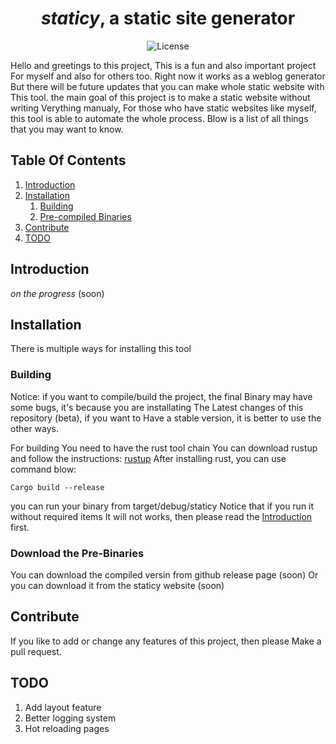 <h1 align="center"><i>staticy</i>, a static site generator </br>
</h1>

<p align="center">
  <img src="https://img.shields.io/badge/License-MIT-blue.svg" alt="License" />
</p>

Hello and greetings to this project, This is a fun and also important project
For myself and also for others too. Right now it works as a weblog generator
But there will be future updates that you can make whole static website with
This tool. the main goal of this project is to make a static website without writing 
Verything manualy, For those who have static websites like myself, this tool
is able to automate the whole process. Blow is a list of all things that you
may want to know.


## Table Of Contents
1. [Introduction](#introduction)
3. [Installation](#installation)
   1. [Building](#building)
   2. [Pre-compiled Binaries](#download-the-pre-binaries)
5. [Contribute](#contribute)
6. [TODO](#todo)

## Introduction
_on the progress_ (soon)

## Installation
There is multiple ways for installing this tool

### Building
Notice: if you want to compile/build the project, the final
Binary may have some bugs, it's because you are installating
The Latest changes of this repository (beta), if you want to
Have a stable version, it is better to use the other ways.

For building You need to have the rust tool chain
You can download rustup and follow the instructions: [rustup](https://rustup.rs)
After installing rust, you can use command blow:
```
Cargo build --release
```
you can run your binary from target/debug/staticy
Notice that if you run it without required items
It will not works, then please read the [Introduction](#introductio) first.

### Download the Pre-Binaries
You can download the compiled versin from github release page (soon)
Or you can download it from the staticy website (soon)

## Contribute
If you like to add or change any features of this project, then please
Make a pull request.

## TODO
1. Add layout feature
2. Better logging system
3. Hot reloading pages
